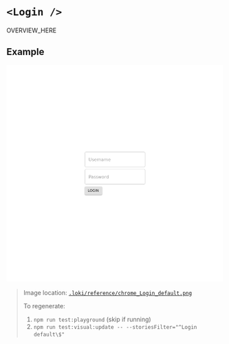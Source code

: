 # `<Login />`

OVERVIEW_HERE

## Example

![Login](../../../.loki/reference/chrome_Login_default.png)

> Image location: [`.loki/reference/chrome_Login_default.png`](../../../.loki/reference/chrome_Login_default.png)
> 
> To regenerate: 
> 1. `npm run test:playground` (skip if running)
> 1. `npm run test:visual:update -- --storiesFilter="^Login default\$"`